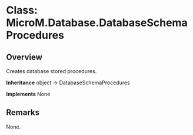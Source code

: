 # Class: MicroM.Database.DatabaseSchemaProcedures
## Overview
Creates database stored procedures.

**Inheritance**
object -> DatabaseSchemaProcedures

**Implements**
None

## Remarks
None.

